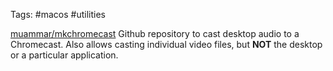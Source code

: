 Tags: #macos #utilities 

[muammar/mkchromecast](https://github.com/muammar/mkchromecast) Github repository to cast desktop audio to a Chromecast.  Also allows casting individual video files, but **NOT** the desktop or a particular application.